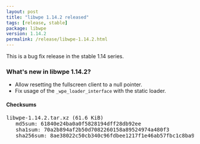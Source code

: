 ```yaml
---
layout: post
title: "libwpe 1.14.2 released"
tags: [release, stable]
package: libwpe
version: 1.14.2
permalink: /release/libwpe-1.14.2.html
---
```


This is a bug fix release in the stable 1.14 series.

### What's new in libwpe 1.14.2?

- Allow resetting the fullscreen client to a null pointer.
- Fix usage of the `_wpe_loader_interface` with the static loader.

#### Checksums

<pre>
libwpe-1.14.2.tar.xz (61.6 KiB)
   md5sum: 61840e24ba0a0f5828194dff28db92ee
   sha1sum: 70a2b894af2b50d7082260158a89524974a480f3
   sha256sum: 8ae38022c50cb340c96fdbee1217f1e46ab57fbc1c8ba98142565abbedbe22ef
</pre>
